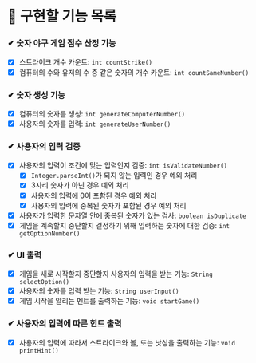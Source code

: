 # 📖 구현할 기능 목록

### ✔ 숫자 야구 게임 점수 산정 기능

- [x] 스트라이크 개수 카운트: `int countStrike()`
- [x] 컴퓨터의 수와 유저의 수 중 같은 숫자의 개수 카운트: `int countSameNumber()`

### ✔ 숫자 생성 기능

- [x] 컴퓨터의 숫자를 생성: `int generateComputerNumber()`
- [x] 사용자의 숫자를 입력: `int generateUserNumber()`

### ✔ 사용자의 입력 검증

- [x] 사용자의 입력이 조건에 맞는 입력인지 검증: `int isValidateNumber()`
  - [x] `Integer.parseInt()`가 되지 않는 입력인 경우 예외 처리
  - [x] 3자리 숫자가 아닌 경우 예외 처리
  - [x] 사용자의 입력에 0이 포함된 경우 예외 처리
  - [x] 사용자의 입력에 중복된 숫자가 포함된 경우 예외 처리
- [x] 사용자가 입력한 문자열 안에 중복된 숫자가 있는 검사: `boolean isDuplicate`
- [x] 게임을 계속할지 중단할지 결정하기 위해 입력하는 숫자에 대한 검증: `int getOptionNumber()`

### ✔ UI 출력

- [x] 게임을 새로 시작할지 중단할지 사용자의 입력을 받는 기능: `String selectOption()`
- [x] 사용자의 숫자를 입력 받는 기능: `String userInput()`
- [x] 게임 시작을 알리는 멘트를 출력하는 기능: `void startGame()`

### ✔ 사용자의 입력에 따른 힌트 출력

- [x] 사용자의 입력에 따라서 스트라이크와 볼, 또는 낫싱을 출력하는 기능: `void printHint()`
